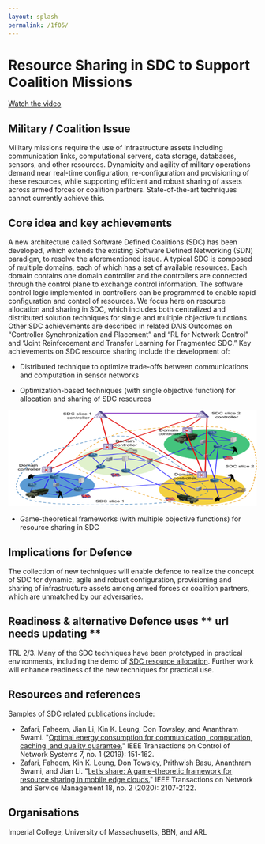 ```yaml
---
layout: splash
permalink: /1f05/
---
```


# Resource Sharing in SDC to Support Coalition Missions

[Watch the video](https://ibm.box.com/v/Showcase-1f05-video)

## Military / Coalition Issue
Military missions require the use of infrastructure assets including communication links, computational servers, data storage, databases, sensors, and other resources.  Dynamicity and agility of military operations demand near real-time configuration, re-configuration and provisioning of these resources, while supporting efficient and robust sharing of assets across armed forces or coalition partners.  State-of-the-art techniques cannot currently achieve this.

## Core idea and key achievements
A new architecture called Software Defined Coalitions (SDC) has been developed, which extends the existing Software Defined Networking (SDN) paradigm, to resolve the aforementioned issue. A typical SDC is composed of multiple domains, each of which has a set of available resources.  Each domain contains one domain controller and the controllers are connected through the control plane to exchange control information. The software control logic implemented in controllers can be programmed to enable rapid configuration and control of resources. We focus here on resource allocation and sharing in SDC, which includes both centralized and distributed solution techniques for single and multiple objective functions. Other SDC achievements are described in related DAIS Outcomes on “Controller Synchronization and Placement” and “RL for Network Control” and “Joint Reinforcement and Transfer Learning for Fragmented SDC.”
Key achievements on SDC resource sharing include the development of: 

*	Distributed technique to optimize trade-offs between communications and computation in sensor networks

*	Optimization-based techniques (with single objective function) for allocation and sharing of SDC resources 

![image info](/dais/achievements/images/1f05-fig1.png)

*	Game-theoretical frameworks (with multiple objective functions) for resource sharing in SDC


## Implications for Defence
The collection of new techniques will enable defence to realize the concept of SDC for dynamic, agile and robust configuration, provisioning and sharing of infrastructure assets among armed forces or coalition partners, which are unmatched by our adversaries. 

## Readiness & alternative Defence uses  ** url needs updating **
TRL 2/3. Many of the SDC techniques have been prototyped in practical environments, including the demo of [SDC resource allocation](https://dais-ita.org/node/2567). Further work will enhance readiness of the new techniques for practical use.

<!-- ![image info](/dais/achievements/images/1a02_figure1.jpg) -->

## Resources and references 
Samples of SDC related publications include: 
* Zafari, Faheem, Jian Li, Kin K. Leung, Don Towsley, and Ananthram Swami. "[Optimal energy consumption for communication, computation, caching, and quality guarantee.](/doc-4719/)" IEEE Transactions on Control of Network Systems 7, no. 1 (2019): 151-162.
* Zafari, Faheem, Kin K. Leung, Don Towsley, Prithwish Basu, Ananthram Swami, and Jian Li. "[Let’s share: A game-theoretic framework for resource sharing in mobile edge clouds.](/doc-5939/)" IEEE Transactions on Network and Service Management 18, no. 2 (2020): 2107-2122.

## Organisations
Imperial College, University of Massachusetts, BBN, and ARL
